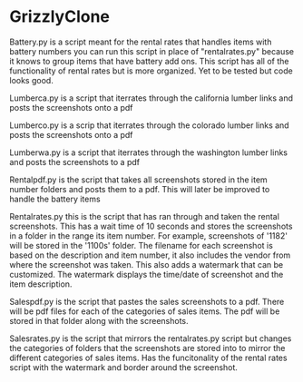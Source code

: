 # GrizzlyClone

Battery.py is a script meant for the rental rates that handles items with battery numbers
you can run this script in place of "rentalrates.py" because it knows to group items that have battery add ons. This script has all of the 
functionality of rental rates but is more organized. Yet to be tested but code looks good. 

Lumberca.py is a script that iterrates through the california lumber links and posts the screenshots onto a pdf

Lumberco.py is a scrip that iterrates through the colorado lumber links and posts the screenshots onto a pdf

Lumberwa.py is a script that iterrates through the washington lumber links and posts the screenshots to a pdf

Rentalpdf.py is the script that takes all screenshots stored in the item number folders and posts them to a pdf. This will later be improved to handle the battery items

Rentalrates.py this is the script that has ran through and taken the rental screenshots. This has a wait time of 10 seconds and stores the screenshots
in a folder in the range its item number. For example, screenshots of '1182' will be stored in the '1100s' folder. The filename for each screenshot
is based on the description and item number, it also includes the vendor from where the screenshot was taken. This also adds a watermark that can 
be customized. The watermark displays the time/date of screenshot and the item description. 

Salespdf.py is the script that pastes the sales screenshots to a pdf. There will be pdf files for each of the categories of sales items. The pdf will be stored in that folder along 
with the screenshots. 

Salesrates.py is the script that mirrors the rentalrates.py script but changes the categories of folders that the screenshots are stored into to mirror the different
categories of sales items. Has the funcitonality of the rental rates script with the watermark and border around the screenshot. 
